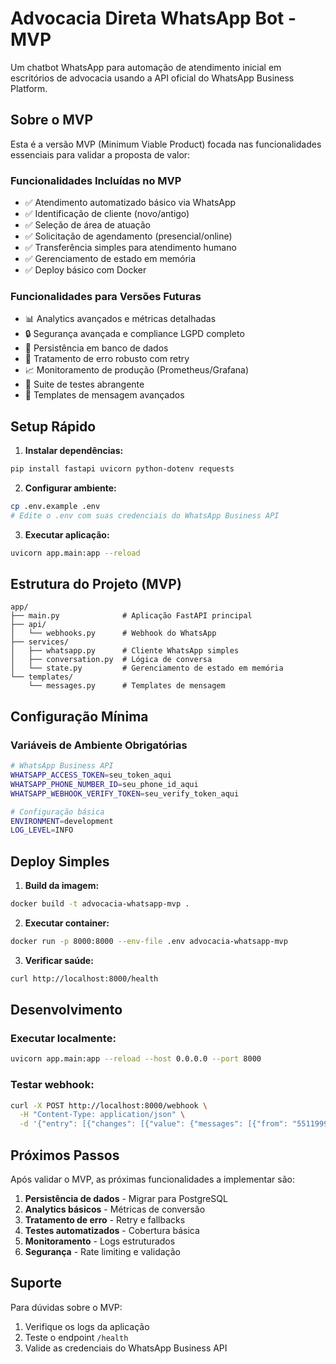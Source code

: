 # Advocacia Direta WhatsApp Bot - MVP

Um chatbot WhatsApp para automação de atendimento inicial em escritórios de advocacia usando a API oficial do WhatsApp Business Platform.

## Sobre o MVP

Esta é a versão MVP (Minimum Viable Product) focada nas funcionalidades essenciais para validar a proposta de valor:

### Funcionalidades Incluídas no MVP
- ✅ Atendimento automatizado básico via WhatsApp
- ✅ Identificação de cliente (novo/antigo)
- ✅ Seleção de área de atuação
- ✅ Solicitação de agendamento (presencial/online)
- ✅ Transferência simples para atendimento humano
- ✅ Gerenciamento de estado em memória
- ✅ Deploy básico com Docker

### Funcionalidades para Versões Futuras
- 📊 Analytics avançados e métricas detalhadas
- 🔒 Segurança avançada e compliance LGPD completo
- 💾 Persistência em banco de dados
- 🔄 Tratamento de erro robusto com retry
- 📈 Monitoramento de produção (Prometheus/Grafana)
- 🧪 Suite de testes abrangente
- 💬 Templates de mensagem avançados

## Setup Rápido

1. **Instalar dependências:**
```bash
pip install fastapi uvicorn python-dotenv requests
```

2. **Configurar ambiente:**
```bash
cp .env.example .env
# Edite o .env com suas credenciais do WhatsApp Business API
```

3. **Executar aplicação:**
```bash
uvicorn app.main:app --reload
```

## Estrutura do Projeto (MVP)

```
app/
├── main.py              # Aplicação FastAPI principal
├── api/
│   └── webhooks.py      # Webhook do WhatsApp
├── services/
│   ├── whatsapp.py      # Cliente WhatsApp simples
│   ├── conversation.py  # Lógica de conversa
│   └── state.py         # Gerenciamento de estado em memória
└── templates/
    └── messages.py      # Templates de mensagem
```

## Configuração Mínima

### Variáveis de Ambiente Obrigatórias

```bash
# WhatsApp Business API
WHATSAPP_ACCESS_TOKEN=seu_token_aqui
WHATSAPP_PHONE_NUMBER_ID=seu_phone_id_aqui
WHATSAPP_WEBHOOK_VERIFY_TOKEN=seu_verify_token_aqui

# Configuração básica
ENVIRONMENT=development
LOG_LEVEL=INFO
```

## Deploy Simples

1. **Build da imagem:**
```bash
docker build -t advocacia-whatsapp-mvp .
```

2. **Executar container:**
```bash
docker run -p 8000:8000 --env-file .env advocacia-whatsapp-mvp
```

3. **Verificar saúde:**
```bash
curl http://localhost:8000/health
```

## Desenvolvimento

### Executar localmente:
```bash
uvicorn app.main:app --reload --host 0.0.0.0 --port 8000
```

### Testar webhook:
```bash
curl -X POST http://localhost:8000/webhook \
  -H "Content-Type: application/json" \
  -d '{"entry": [{"changes": [{"value": {"messages": [{"from": "5511999999999", "text": {"body": "oi"}}]}}]}]}'
```

## Próximos Passos

Após validar o MVP, as próximas funcionalidades a implementar são:

1. **Persistência de dados** - Migrar para PostgreSQL
2. **Analytics básicos** - Métricas de conversão
3. **Tratamento de erro** - Retry e fallbacks
4. **Testes automatizados** - Cobertura básica
5. **Monitoramento** - Logs estruturados
6. **Segurança** - Rate limiting e validação

## Suporte

Para dúvidas sobre o MVP:
1. Verifique os logs da aplicação
2. Teste o endpoint `/health`
3. Valide as credenciais do WhatsApp Business API